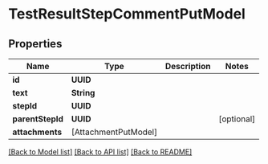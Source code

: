 # TestResultStepCommentPutModel

## Properties
Name | Type | Description | Notes
------------ | ------------- | ------------- | -------------
**id** | **UUID** |  | 
**text** | **String** |  | 
**stepId** | **UUID** |  | 
**parentStepId** | **UUID** |  | [optional] 
**attachments** | [AttachmentPutModel] |  | 

[[Back to Model list]](../README.md#documentation-for-models) [[Back to API list]](../README.md#documentation-for-api-endpoints) [[Back to README]](../README.md)


